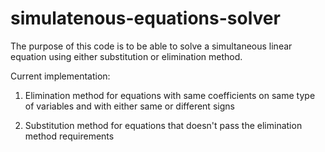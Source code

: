 # simulatenous-equations-solver

The purpose of this code is to be able to solve a simultaneous linear equation using either substitution or elimination method.

Current implementation:
1. Elimination method for equations with same coefficients on same type of variables and with either same or different signs


2. Substitution method for equations that doesn't pass the elimination method requirements
